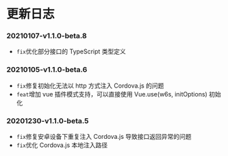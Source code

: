 # 更新日志

### 20210107-v1.1.0-beta.8

* `fix`优化部分接口的 TypeScript 类型定义

### 20210105-v1.1.0-beta.6

* `fix`修复初始化无法以 http 方式注入 Cordova.js 的问题
* `feat`增加 vue 插件模式支持，可以直接使用 Vue.use(w6s, initOptions) 初始化

### 20201230-v1.1.0-beta.5

* `fix`修复安卓设备下重复注入 Cordova.js 导致接口返回异常的问题
* `fix`优化 Cordova.js 本地注入路径